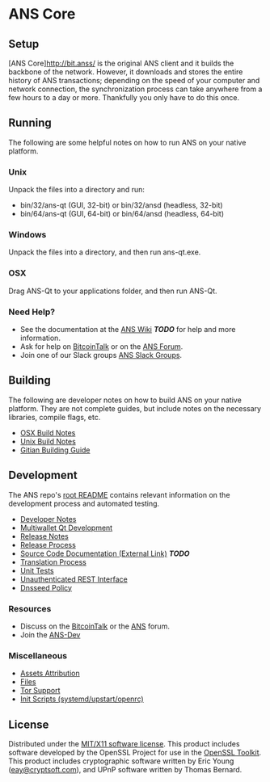 ANS Core
=====================

Setup
---------------------
[ANS Core]http://bit.anss/ is the original ANS client and it builds the backbone of the network. However, it downloads and stores the entire history of ANS transactions; depending on the speed of your computer and network connection, the synchronization process can take anywhere from a few hours to a day or more. Thankfully you only have to do this once.

Running
---------------------
The following are some helpful notes on how to run ANS on your native platform.

### Unix

Unpack the files into a directory and run:

- bin/32/ans-qt (GUI, 32-bit) or bin/32/ansd (headless, 32-bit)
- bin/64/ans-qt (GUI, 64-bit) or bin/64/ansd (headless, 64-bit)

### Windows

Unpack the files into a directory, and then run ans-qt.exe.

### OSX

Drag ANS-Qt to your applications folder, and then run ANS-Qt.

### Need Help?

* See the documentation at the [ANS Wiki](https://en.bitcoin.it/wiki/Main_Page) ***TODO***
for help and more information.
* Ask for help on [BitcoinTalk](https://bitcointalk.org/index.php?topic=1604893.0) or on the [ANS Forum](https://google.forum.com/).
* Join one of our Slack groups [ANS Slack Groups](https://google.slack.com/).

Building
---------------------
The following are developer notes on how to build ANS on your native platform. They are not complete guides, but include notes on the necessary libraries, compile flags, etc.

- [OSX Build Notes](build-osx.md)
- [Unix Build Notes](build-unix.md)
- [Gitian Building Guide](gitian-building.md)

Development
---------------------
The ANS repo's [root README](https://github.com/ANSCRYPTO/ANS/blob/master/README.md) contains relevant information on the development process and automated testing.

- [Developer Notes](developer-notes.md)
- [Multiwallet Qt Development](multiwallet-qt.md)
- [Release Notes](release-notes.md)
- [Release Process](release-process.md)
- [Source Code Documentation (External Link)](https://dev.visucore.com/bitcoin/doxygen/) ***TODO***
- [Translation Process](translation_process.md)
- [Unit Tests](unit-tests.md)
- [Unauthenticated REST Interface](REST-interface.md)
- [Dnsseed Policy](dnsseed-policy.md)

### Resources

* Discuss on the [BitcoinTalk](https://bitcointalk.org/index.php?topic=1604893.0) or the [ANS](https://google.forum.com/) forum.
* Join the [ANS-Dev](https://google.slack.com/) 

### Miscellaneous
- [Assets Attribution](assets-attribution.md)
- [Files](files.md)
- [Tor Support](tor.md)
- [Init Scripts (systemd/upstart/openrc)](init.md)

License
---------------------
Distributed under the [MIT/X11 software license](http://www.opensource.org/licenses/mit-license.php).
This product includes software developed by the OpenSSL Project for use in the [OpenSSL Toolkit](https://www.openssl.org/). This product includes
cryptographic software written by Eric Young ([eay@cryptsoft.com](mailto:eay@cryptsoft.com)), and UPnP software written by Thomas Bernard.
